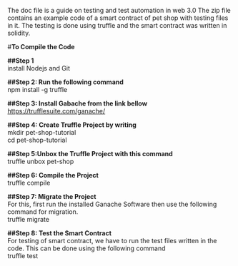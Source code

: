 The doc file is a guide on testing and test automation in web 3.0
The zip file contains an example code of a smart contract of pet shop with testing files in it.
The testing is done using truffle and the smart contract was written in solidity.

#**To Compile the Code**

**##Step 1**  
install Nodejs and Git

**##Step 2: Run the following command**  
npm install -g truffle

**##Step 3: Install Gabache from the link bellow**  
https://trufflesuite.com/ganache/

**##Step 4: Create Truffle Project by writing**  
mkdir pet-shop-tutorial  
cd pet-shop-tutorial  

**##Step 5:Unbox the Truffle Project with this command**  
truffle unbox pet-shop  

**##Step 6: Compile the Project**  
truffle compile  

**##Step 7: Migrate the Project**  
For this, first run the installed Ganache Software then use the following command for migration.  
truffle migrate

**##Step 8: Test the Smart Contract**  
For testing of smart contract, we have to run the test files written in the code. This can be done using the following command  
truffle test

